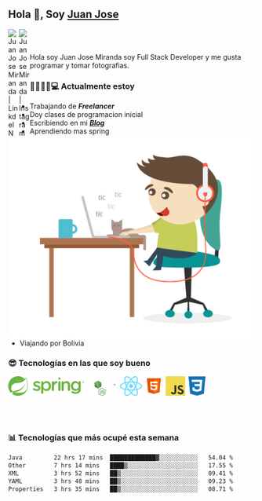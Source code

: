 ## Hola 👋, Soy [Juan Jose](http://juanjoses.me)

<a href="https://www.linkedin.com/in/juanjosemirandam/">
  <img align="left" alt="Juan Jose Miranda | LinkdeIN" width="22px" src="https://cdn.jsdelivr.net/npm/simple-icons@v3/icons/linkedin.svg" />
</a>

<a href="https://www.instagram.com/juan.jose.miranda/">
  <img align="left" alt="Juan Jose Miranda | Instagram" width="22px" src="https://cdn.jsdelivr.net/npm/simple-icons@v3/icons/instagram.svg" />
</a>

<br /> <br />

Hola soy Juan Jose Miranda soy Full Stack Developer y me gusta programar y tomar fotografias.

<img align="right" alt="GIF" src="./images/gif-juanjose.gif" width="500" max-height="320" />

### 👨‍💻🕵‍♀💻 Actualmente estoy

- Trabajando de ***Freelancer***
- Doy clases de programacion inicial
- Escribiendo en mi ***[Blog](http://juanjoses.me)***
- Aprendiendo mas spring
- Viajando por Bolivia 

### 😎 Tecnologías en las que soy bueno

<code><img alt="Spring" height="40px" src="./images/spring-icon.svg"/></code>
<code><img alt="NodeJS" height="40px" src="./images/nodejs-icon.svg" /></code>
<code><img alt="ReactJS" height="40px" src="./images/react-icon.svg" /></code>
<code><img alt="HTML5" height="40px" src="./images/html-icon.png" /></code>
<code><img alt="JavaScript" height="40px" src="./images/js-icon.png"  /></code>
<code><img alt="CSS3" height="40px" src="./images/css-icon.png" /></code>

<br/><br/>

### 📊 Tecnologías que más ocupé esta semana

<!--START_SECTION:waka-->
```text
Java         22 hrs 17 mins  █████████████▓░░░░░░░░░░░   54.04 % 
Other        7 hrs 14 mins   ████▒░░░░░░░░░░░░░░░░░░░░   17.55 % 
XML          3 hrs 52 mins   ██▒░░░░░░░░░░░░░░░░░░░░░░   09.41 % 
YAML         3 hrs 48 mins   ██▒░░░░░░░░░░░░░░░░░░░░░░   09.23 % 
Properties   3 hrs 35 mins   ██▒░░░░░░░░░░░░░░░░░░░░░░   08.71 % 
```
<!--END_SECTION:waka-->

<!-- ### 📌🤓 Últimos artículos en mi blog -->